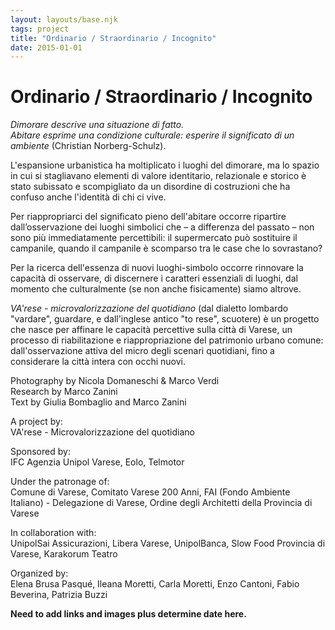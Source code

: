 ```yaml
---
layout: layouts/base.njk
tags: project
title: "Ordinario / Straordinario / Incognito"
date: 2015-01-01
---
```

# Ordinario / Straordinario / Incognito

_Dimorare descrive una situazione di fatto._  
_Abitare esprime una condizione culturale: esperire il significato di un ambiente_ (Christian Norberg-Schulz).

L'espansione urbanistica ha moltiplicato i luoghi del dimorare, ma lo spazio in cui si stagliavano elementi di valore identitario, relazionale e storico è stato subissato e scompigliato da un disordine di costruzioni che ha confuso anche l'identità di chi ci vive.

Per riappropriarci del significato pieno dell'abitare occorre ripartire dall’osservazione dei luoghi simbolici che – a differenza del passato – non sono più immediatamente percettibili: il supermercato può sostituire il campanile, quando il campanile è scomparso tra le case che lo sovrastano?

Per la ricerca dell'essenza di nuovi luoghi-simbolo occorre rinnovare la capacità di osservare, di discernere i caratteri essenziali di luoghi, dal momento che culturalmente (se non anche fisicamente) siamo altrove.

_VA'rese - microvalorizzazione del quotidiano_ (dal dialetto lombardo "vardare", guardare, e dall'inglese antico "to rese", scuotere) è un progetto che nasce per affinare le capacità percettive sulla città di Varese, un processo di riabilitazione e riappropriazione del patrimonio urbano comune: dall'osservazione attiva del micro degli scenari quotidiani, fino a considerare la città intera con occhi nuovi.

Photography by Nicola Domaneschi & Marco Verdi  
Research by Marco Zanini  
Text by Giulia Bombaglio and Marco Zanini

A project by:  
VA'rese - Microvalorizzazione del quotidiano

Sponsored by:  
IFC Agenzia Unipol Varese, Eolo, Telmotor

Under the patronage of:  
Comune di Varese, Comitato Varese 200 Anni, FAI (Fondo Ambiente Italiano) - Delegazione di Varese, Ordine degli Architetti della Provincia di Varese

In collaboration with:  
UnipolSai Assicurazioni, Libera Varese, UnipolBanca, Slow Food Provincia di Varese, Karakorum Teatro

Organized by:  
Elena Brusa Pasqué, Ileana Moretti, Carla Moretti, Enzo Cantoni, Fabio Beverina, Patrizia Buzzi

**Need to add links and images plus determine date here.**
